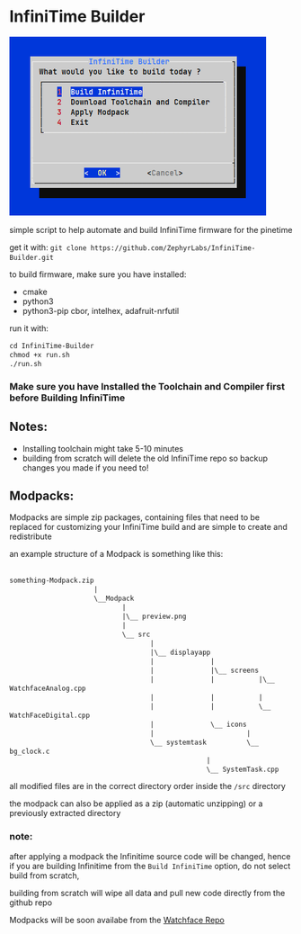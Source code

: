 # InfiniTime Builder

![Preview](Preview.png "Image Preview")

simple script to help automate and build InfiniTime firmware for the pinetime

get it with:
`git clone https://github.com/ZephyrLabs/InfiniTime-Builder.git`

to build firmware, make sure you have installed:
* cmake
* python3
* python3-pip cbor, intelhex, adafruit-nrfutil

run it with:
```
cd InfiniTime-Builder
chmod +x run.sh
./run.sh
```

### Make sure you have Installed the Toolchain and Compiler first before Building InfiniTime


## Notes:
* Installing toolchain might take 5-10 minutes
* building from scratch will delete the old InfiniTime repo so backup changes you made if you need to!

## Modpacks:
Modpacks are simple zip packages, containing files that need to be replaced for
customizing your InfiniTime build and are simple to create and redistribute

an example structure of a Modpack is something like this:
```

something-Modpack.zip
                     |
                     \__Modpack
                            |
                            |\__ preview.png
                            |
                            \__ src
                                   |
                                   |\__ displayapp
                                   |              |
                                   |              |\__ screens
                                   |              |           |\__ WatchfaceAnalog.cpp
                                   |              |           |
                                   |              |           \__ WatchFaceDigital.cpp
                                   |              \__ icons
                                   |                       |
                                   \__ systemtask          \__ bg_clock.c
                                                 |
                                                 \__ SystemTask.cpp
```

all modified files are in the correct directory order inside the 
`/src` directory

the modpack can also be applied as a zip (automatic unzipping) or a previously extracted directory

### note: 
after applying a modpack the Infinitime source code will be 
changed, hence if you are building Infinitime from the 
`Build InfiniTime` option, do not select build from scratch, 

building from scratch will wipe all data and pull new code 
directly from the github repo

Modpacks will be soon availabe from the [Watchface Repo](https://zephyrlabs.github.io/Watchfaces/)
